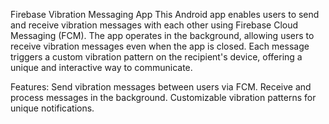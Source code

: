 Firebase Vibration Messaging App
This Android app enables users to send and receive vibration messages with each other using Firebase Cloud Messaging (FCM). The app operates in the background, allowing users to receive vibration messages even when the app is closed. Each message triggers a custom vibration pattern on the recipient's device, offering a unique and interactive way to communicate.

Features:
Send vibration messages between users via FCM.
Receive and process messages in the background.
Customizable vibration patterns for unique notifications.
